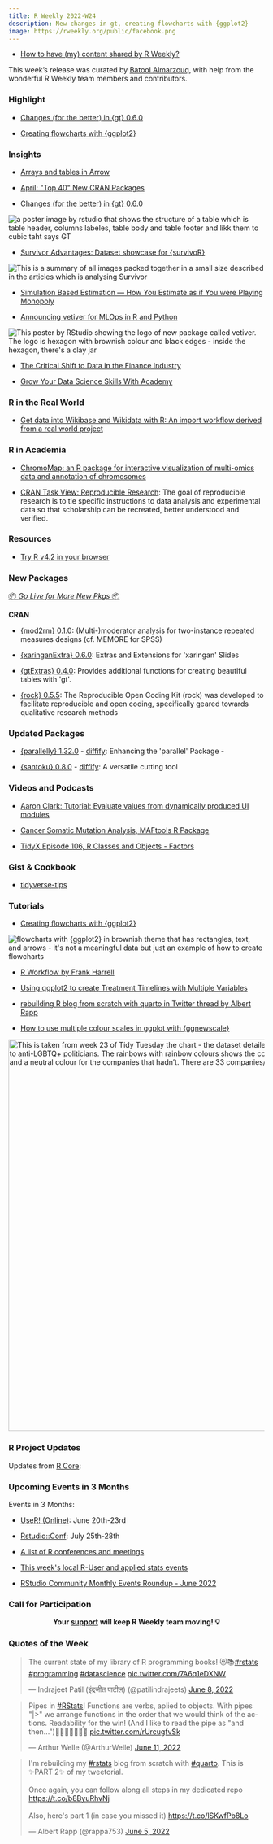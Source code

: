 ```yaml
---
title: R Weekly 2022-W24
description: New changes in gt, creating flowcharts with {ggplot2}
image: https://rweekly.org/public/facebook.png
---
```



+ [How to have (my) content shared by R Weekly?](https://github.com/rweekly/rweekly.org#how-to-have-my-content-shared-by-r-weekly)

This week’s release was curated by [Batool Almarzouq](https://github.com/BatoolMM), with help from the wonderful R Weekly team members and contributors.


###  Highlight

+ [Changes (for the better) in {gt} 0.6.0](https://www.rstudio.com/blog/changes-for-the-better-in-gt-0-6-0/)

+ [Creating flowcharts with {ggplot2}](https://nrennie.rbind.io/blog/2022-06-06-creating-flowcharts-with-ggplot2/)


### Insights

+ [Arrays and tables in Arrow](https://blog.djnavarro.net/posts/2022-05-25_arrays-and-tables-in-arrow/)

+ [April: "Top 40" New CRAN Packages](https://rviews.rstudio.com/2022/05/30/april-top-40-new-cran-packages/)

+ [Changes (for the better) in {gt} 0.6.0](https://www.rstudio.com/blog/changes-for-the-better-in-gt-0-6-0/)

![a poster image by rstudio that shows the structure of a table which is table header, columns labeles, table body and table footer and likk them to cubic taht says GT](https://raw.githubusercontent.com/rweekly/image/master/2022-06-13/glimps.png)

+ [Survivor Advantages: Dataset showcase for {survivoR}](https://gradientdescending.com/survivor-advantages-dataset-showcase-for-survivor/)

![This is a summary of all images packed together in a small size described in the articles which is analysing Survivor](https://raw.githubusercontent.com/rweekly/image/master/2022-06-13/survivor.png)

+ [Simulation Based Estimation — How You Estimate as if You were Playing Monopoly](https://ted21019.medium.com/simulation-based-estimation-how-you-estimate-as-if-you-were-playing-monopoly-bcfc6f3aba65)

+ [Announcing vetiver for MLOps in R and Python](https://www.rstudio.com/blog/announce-vetiver/)

![This poster by RStudio showing the logo of new package called vetiver. The logo is hexagon with brownish colour and black edges - inside the hexagon, there's a clay jar ](https://raw.githubusercontent.com/rweekly/image/master/2022-06-13/vetiver.jpeg)

+ [The Critical Shift to Data in the Finance Industry](https://www.rstudio.com/blog/the-critical-shift-to-data-in-the-finance-industry/)

+ [Grow Your Data Science Skills With Academy](https://www.rstudio.com/blog/grow-your-data-science-skills-with-academy/)


### R in the Real World

+ [Get data into Wikibase and Wikidata with R: An import workflow derived from a real world project](https://katharinabrunner.de/2022/06/wikibase-wikidata-etl-data-import-with-r/)


###  R in Academia

+ [ChromoMap: an R package for interactive visualization of multi-omics data and annotation of chromosomes](https://bmcbioinformatics.biomedcentral.com/articles/10.1186/s12859-021-04556-z)

+ [CRAN Task View: Reproducible Research](https://cran.r-project.org/web/views/ReproducibleResearch.html): The goal of reproducible research is to tie specific instructions to data analysis and experimental data so that scholarship can be recreated, better understood and verified. 

###  Resources

+ [Try R v4.2 in your browser](https://www.rostrum.blog/2022/06/01/try-r/)


###  New Packages

<p class="added-hostname"><a href="https://rweekly.org/live" target="_blank" class="externalLink">📦 <i>Go Live for More New Pkgs</i> 📦</a></p>

**CRAN**

* [{mod2rm} 0.1.0](https://cran.r-project.org/package=mod2rm): (Multi-)moderator analysis for two-instance repeated measures designs (cf. MEMORE for SPSS)

* [{xaringanExtra} 0.6.0](https://www.garrickadenbuie.com/blog/xaringanextra-v0.6.0/): Extras and Extensions for 'xaringan' Slides

* [{gtExtras} 0.4.0](https://cran.r-project.org/web/packages/gtExtras/index.html): Provides additional functions for creating beautiful tables with 'gt'.

* [{rock} 0.5.5](https://cran.r-project.org/web/packages/rock/index.html): The Reproducible Open Coding Kit (rock) was developed to facilitate reproducible and open coding, specifically geared towards qualitative research methods


### Updated Packages

* [{parallelly} 1.32.0](https://cran.r-project.org/package=parallelly) - [diffify](https://diffify.com/R/parallelly/1.31.1/1.32.0): Enhancing the 'parallel' Package - 

* [{santoku} 0.8.0](https://cran.r-project.org/package=santoku) - [diffify](https://diffify.com/R/santoku/0.7.0/0.8.0): A versatile cutting tool


###  Videos and Podcasts

+ [Aaron Clark: Tutorial: Evaluate values from dynamically produced UI modules](https://www.youtube.com/watch?v=wn05YK_BZ14&t=1s)

+ [Cancer Somatic Mutation Analysis, MAFtools R Package](https://www.youtube.com/watch?v=wVHomBdMXfY)

+ [TidyX Episode 106, R Classes and Objects - Factors](https://www.youtube.com/watch?v=Yf_J74XLgNQ)

### Gist & Cookbook

+ [tidyverse-tips](https://oliviergimenez.github.io/tidyverse-tips/)

###  Tutorials

+ [Creating flowcharts with {ggplot2}](https://nrennie.rbind.io/blog/2022-06-06-creating-flowcharts-with-ggplot2/)

![flowcharts with {ggplot2} in brownish theme that has rectangles, text, and arrows - it's not a meaningful data but just an example of how to create flowcharts](https://raw.githubusercontent.com/rweekly/image/master/2022-06-13/barcharts.png)

+ [R Workflow by Frank Harrell](https://www.fharrell.com/post/rflow)

+ [Using ggplot2 to create Treatment Timelines with Multiple Variables](https://www.khstats.com/blog/trt-timelines/multiple-vars/)

+ [rebuilding R blog from scratch with quarto in Twitter thread by Albert Rapp](https://twitter.com/rappa753/status/1533465380655710208)

+ [How to use multiple colour scales in ggplot with {ggnewscale}](https://gradientdescending.com/how-to-use-multiple-color-scales-in-ggplot-with-ggnewscale/)

<img width="770" alt="This is taken from week 23 of Tidy Tuesday the chart - the dataset detailed pride sponsors that also contributed to anti-LGBTQ+ politicians. The rainbows with rainbow colours shows the company made the HRC business pledge and a neutral colour for the companies that hadn’t. There are 33 companies/rainbow but the font (names) isn't clear" src="https://user-images.githubusercontent.com/53487593/173319060-bea4f4e3-75a7-4c49-9314-f1947f615b7f.png">


<!--<div class="post-more-begin></div><div class="post-more-end"></div>-->

###  R Project Updates

Updates from [R Core](http://developer.r-project.org/blosxom.cgi/R-devel/NEWS):

###  Upcoming Events in 3 Months

Events in 3 Months:


+ [UseR! (Online)](https://user2022.r-project.org/): June 20th-23rd

+ [Rstudio::Conf](https://www.rstudio.com/conference/): July 25th-28th

+ [A list of R conferences and meetings](https://jumpingrivers.github.io/meetingsR/events.html)

+ [This week's local R-User and applied stats events](https://community.rstudio.com/c/irl)

+ [RStudio Community Monthly Events Roundup - June 2022](https://www.rstudio.com/blog/rstudio-community-monthly-events-roundup-june-2022/)


###  Call for Participation

<p class="hide-support added-hostname support-rweekly" style="text-align: center;font-weight: bold;">Your <a class="non-visited externalLink" href="https://www.patreon.com/rweekly" onclick="pas(this)">support</a> will keep R Weekly team moving! 💡</p>

###  Quotes of the Week

<blockquote class="twitter-tweet"><p lang="en" dir="ltr">The current state of my library of R programming books! 😻📚<a href="https://twitter.com/hashtag/rstats?src=hash&amp;ref_src=twsrc%5Etfw">#rstats</a> <a href="https://twitter.com/hashtag/programming?src=hash&amp;ref_src=twsrc%5Etfw">#programming</a> <a href="https://twitter.com/hashtag/datascience?src=hash&amp;ref_src=twsrc%5Etfw">#datascience</a> <a href="https://t.co/7A6q1eDXNW">pic.twitter.com/7A6q1eDXNW</a></p>&mdash; Indrajeet Patil (इंद्रजीत पाटील) (@patilindrajeets) <a href="https://twitter.com/patilindrajeets/status/1534430017228312576?ref_src=twsrc%5Etfw">June 8, 2022</a></blockquote> <script async src="https://platform.twitter.com/widgets.js" charset="utf-8"></script>

<blockquote class="twitter-tweet"><p lang="en" dir="ltr">Pipes in <a href="https://twitter.com/hashtag/RStats?src=hash&amp;ref_src=twsrc%5Etfw">#RStats</a>! Functions are verbs, aplied to objects. With pipes &quot;|&gt;&quot; we arrange functions in the order that we would think of the actions. Readability for the win! (And I like to read the pipe as &quot;and then...&quot;)🎂🥣🥮👩‍🍳🔪🍴 <a href="https://t.co/rUrcugfvSk">pic.twitter.com/rUrcugfvSk</a></p>&mdash; Arthur Welle (@ArthurWelle) <a href="https://twitter.com/ArthurWelle/status/1535429654760284161?ref_src=twsrc%5Etfw">June 11, 2022</a></blockquote> <script async src="https://platform.twitter.com/widgets.js" charset="utf-8"></script>

<blockquote class="twitter-tweet"><p lang="en" dir="ltr">I&#39;m rebuilding my <a href="https://twitter.com/hashtag/rstats?src=hash&amp;ref_src=twsrc%5Etfw">#rstats</a> blog from scratch with <a href="https://twitter.com/hashtag/quarto?src=hash&amp;ref_src=twsrc%5Etfw">#quarto</a>. This is ✨PART 2✨ of my tweetorial.<br><br>Once again, you can follow along all steps in my dedicated repo <a href="https://t.co/b8ByuRhvNj">https://t.co/b8ByuRhvNj</a><br><br>Also, here&#39;s part 1 (in case you missed it).<a href="https://t.co/lSKwfPb8Lo">https://t.co/lSKwfPb8Lo</a></p>&mdash; Albert Rapp (@rappa753) <a href="https://twitter.com/rappa753/status/1533465380655710208?ref_src=twsrc%5Etfw">June 5, 2022</a></blockquote> <script async src="https://platform.twitter.com/widgets.js" charset="utf-8"></script>
